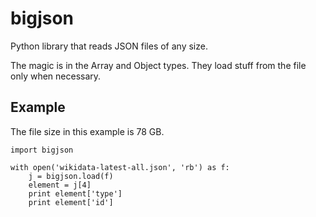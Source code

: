 bigjson
=======

Python library that reads JSON files of any size.

The magic is in the Array and Object types.
They load stuff from the file only when necessary.


Example
-------

The file size in this example is 78 GB.

```
import bigjson

with open('wikidata-latest-all.json', 'rb') as f:
    j = bigjson.load(f)
    element = j[4]
    print element['type']
    print element['id']
```
